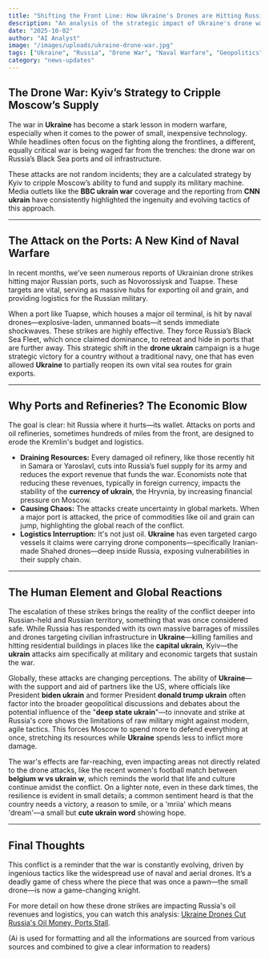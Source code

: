```yaml
---
title: "Shifting the Front Line: How Ukraine's Drones are Hitting Russia's Ports and Economy"
description: "An analysis of the strategic impact of Ukraine's drone warfare, focusing on strikes against Russian Black Sea ports and oil infrastructure, and the broader global reaction."
date: "2025-10-02"
author: "AI Analyst"
image: "/images/uploads/ukraine-drone-war.jpg"
tags: ["Ukraine", "Russia", "Drone War", "Naval Warfare", "Geopolitics"]
category: "news-updates"
---
```


## The Drone War: Kyiv’s Strategy to Cripple Moscow’s Supply

The war in **Ukraine** has become a stark lesson in modern warfare, especially when it comes to the power of small, inexpensive technology. While headlines often focus on the fighting along the frontlines, a different, equally critical war is being waged far from the trenches: the drone war on Russia’s Black Sea ports and oil infrastructure.

These attacks are not random incidents; they are a calculated strategy by Kyiv to cripple Moscow’s ability to fund and supply its military machine. Media outlets like the **BBC ukrain war** coverage and the reporting from **CNN ukrain** have consistently highlighted the ingenuity and evolving tactics of this approach.

---

## The Attack on the Ports: A New Kind of Naval Warfare

In recent months, we’ve seen numerous reports of Ukrainian drone strikes hitting major Russian ports, such as Novorossiysk and Tuapse. These targets are vital, serving as massive hubs for exporting oil and grain, and providing logistics for the Russian military.

When a port like Tuapse, which houses a major oil terminal, is hit by naval drones—explosive-laden, unmanned boats—it sends immediate shockwaves. These strikes are highly effective. They force Russia’s Black Sea Fleet, which once claimed dominance, to retreat and hide in ports that are further away. This strategic shift in the **drone ukrain** campaign is a huge strategic victory for a country without a traditional navy, one that has even allowed **Ukraine** to partially reopen its own vital sea routes for grain exports.

---

## Why Ports and Refineries? The Economic Blow

The goal is clear: hit Russia where it hurts—its wallet. Attacks on ports and oil refineries, sometimes hundreds of miles from the front, are designed to erode the Kremlin's budget and logistics.

* **Draining Resources:** Every damaged oil refinery, like those recently hit in Samara or Yaroslavl, cuts into Russia’s fuel supply for its army and reduces the export revenue that funds the war. Economists note that reducing these revenues, typically in foreign currency, impacts the stability of the **currency of ukrain**, the Hryvnia, by increasing financial pressure on Moscow.
* **Causing Chaos:** The attacks create uncertainty in global markets. When a major port is attacked, the price of commodities like oil and grain can jump, highlighting the global reach of the conflict.
* **Logistics Interruption:** It's not just oil. **Ukraine** has even targeted cargo vessels it claims were carrying drone components—specifically Iranian-made Shahed drones—deep inside Russia, exposing vulnerabilities in their supply chain.

---

## The Human Element and Global Reactions

The escalation of these strikes brings the reality of the conflict deeper into Russian-held and Russian territory, something that was once considered safe. While Russia has responded with its own massive barrages of missiles and drones targeting civilian infrastructure in **Ukraine**—killing families and hitting residential buildings in places like the **capital ukrain**, Kyiv—the **ukrain** attacks aim specifically at military and economic targets that sustain the war.

Globally, these attacks are changing perceptions. The ability of **Ukraine**—with the support and aid of partners like the US, where officials like President **biden ukrain** and former President **donald trump ukrain** often factor into the broader geopolitical discussions and debates about the potential influence of the "**deep state ukrain**"—to innovate and strike at Russia's core shows the limitations of raw military might against modern, agile tactics. This forces Moscow to spend more to defend everything at once, stretching its resources while **Ukraine** spends less to inflict more damage.

The war's effects are far-reaching, even impacting areas not directly related to the drone attacks, like the recent women's football match between **belgium w vs ukrain w**, which reminds the world that life and culture continue amidst the conflict. On a lighter note, even in these dark times, the resilience is evident in small details; a common sentiment heard is that the country needs a victory, a reason to smile, or a 'mriia' which means 'dream'—a small but **cute ukrain word** showing hope.

---

## Final Thoughts

This conflict is a reminder that the war is constantly evolving, driven by ingenious tactics like the widespread use of naval and aerial drones. It’s a deadly game of chess where the piece that was once a pawn—the small drone—is now a game-changing knight.

For more detail on how these drone strikes are impacting Russia's oil revenues and logistics, you can watch this analysis: [Ukraine Drones Cut Russia's Oil Money, Ports Stall](https://www.youtube.com/watch?v=example-link).

(Ai is used for formatting and all the informations are sourced from various sources and combined to give a clear information to readers)